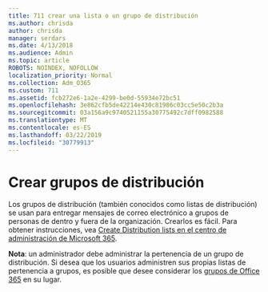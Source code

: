 ```yaml
---
title: 711 crear una lista o un grupo de distribución
ms.author: chrisda
author: chrisda
manager: serdars
ms.date: 4/13/2018
ms.audience: Admin
ms.topic: article
ROBOTS: NOINDEX, NOFOLLOW
localization_priority: Normal
ms.collection: Adm_O365
ms.custom: 711
ms.assetid: fcb272e6-1a2e-4299-be0d-55934e72bc51
ms.openlocfilehash: 3e862cfb5de42214e430c81986c03cc5e50c2b3a
ms.sourcegitcommit: 03a156a9c9740521155a30775492c7dff0982588
ms.translationtype: MT
ms.contentlocale: es-ES
ms.lasthandoff: 03/22/2019
ms.locfileid: "30779913"
---
```

# <a name="create-distribution-groups"></a>Crear grupos de distribución

Los grupos de distribución (también conocidos como listas de distribución) se usan para entregar mensajes de correo electrónico a grupos de personas de dentro y fuera de la organización. Crearlos es fácil. Para obtener instrucciones, vea [Create Distribution lists en el centro de administración de Microsoft 365](https://support.office.com/article/b1ffe755-59e5-4369-826d-825f145a8400).
  
 **Nota**: un administrador debe administrar la pertenencia de un grupo de distribución. Si desea que los usuarios administren sus propias listas de pertenencia a grupos, es posible que desee considerar los [grupos de Office 365](https://support.office.com/article/b565caa1-5c40-40ef-9915-60fdb2d97fa2) en su lugar. 
  

